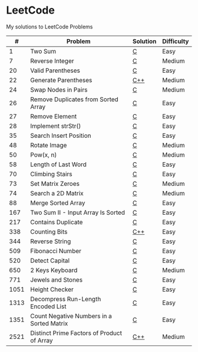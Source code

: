 # LeetCode

My solutions to LeetCode Problems

| #    | Problem                                    | Solution                                                                                                        | Difficulty |
| ---- | ------------------------------------------ | --------------------------------------------------------------------------------------------------------------- | ---------- |
| 1    | Two Sum                                    | [C](https://github.com/jinxuan-owyong/leetcode/blob/master/c/0001_TwoSum.c)                                     | Easy       |
| 7    | Reverse Integer                            | [C](https://github.com/jinxuan-owyong/leetcode/blob/master/c/0007_ReverseInteger.c)                             | Medium     |
| 20   | Valid Parentheses                          | [C](https://github.com/jinxuan-owyong/leetcode/blob/master/c/0020_ValidParentheses.c)                           | Easy       |
| 22   | Generate Parentheses                       | [C++](https://github.com/jinxuan-owyong/leetcode/blob/master/cpp/0022_GenerateParantheses.cpp)                  | Medium     |
| 24   | Swap Nodes in Pairs                        | [C](https://github.com/jinxuan-owyong/leetcode/blob/master/c/0024_SwapNodesInPairs.c)                           | Medium     |
| 26   | Remove Duplicates from Sorted Array        | [C](https://github.com/jinxuan-owyong/leetcode/blob/master/c/0026_RemoveDuplicatesSortedArray.c)                | Easy       |
| 27   | Remove Element                             | [C](https://github.com/jinxuan-owyong/leetcode/blob/master/c/0027_RemoveElement.c)                              | Easy       |
| 28   | Implement strStr()                         | [C](https://github.com/jinxuan-owyong/leetcode/blob/master/c/0028_ImplementStrStr.c)                            | Easy       |
| 35   | Search Insert Position                     | [C](https://github.com/jinxuan-owyong/leetcode/blob/master/c/0035_SearchInsertPosition.c)                       | Easy       |
| 48   | Rotate Image                               | [C](https://github.com/jinxuan-owyong/leetcode/blob/master/c/0048_RotateImage.c)                                | Medium     |
| 50   | Pow(x, n)                                  | [C](https://github.com/jinxuan-owyong/leetcode/blob/master/c/0050_PowXN.c)                                      | Medium     |
| 58   | Length of Last Word                        | [C](https://github.com/jinxuan-owyong/leetcode/blob/master/c/0058_LengthLastWord.c)                             | Easy       |
| 70   | Climbing Stairs                            | [C](https://github.com/jinxuan-owyong/leetcode/blob/master/c/0070_ClimbingStairs.c)                             | Easy       |
| 73   | Set Matrix Zeroes                          | [C](https://github.com/jinxuan-owyong/leetcode/blob/master/c/0073_SetMatrixZeroes.c)                            | Medium     |
| 74   | Search a 2D Matrix                         | [C](https://github.com/jinxuan-owyong/leetcode/blob/master/c/0074_Search2DMatrix.c)                             | Medium     |
| 88   | Merge Sorted Array                         | [C](https://github.com/jinxuan-owyong/leetcode/blob/master/c/0088_MergeSortedArray.c)                           | Easy       |
| 167  | Two Sum II - Input Array Is Sorted         | [C](https://github.com/jinxuan-owyong/leetcode/blob/master/c/0167_TwoSumII.c)                                   | Easy       |
| 217  | Contains Duplicate                         | [C](https://github.com/jinxuan-owyong/leetcode/blob/master/c/0217_ContainsDuplicate.c)                          | Easy       |
| 338  | Counting Bits                              | [C++](https://github.com/jinxuan-owyong/leetcode/blob/master/cpp/0338_CountingBits.cpp)                         | Easy       |
| 344  | Reverse String                             | [C](https://github.com/jinxuan-owyong/leetcode/blob/master/c/0344_ReverseString.c)                              | Easy       |
| 509  | Fibonacci Number                           | [C](https://github.com/jinxuan-owyong/leetcode/blob/master/c/0509_FibonacciNumber.c)                            | Easy       |
| 520  | Detect Capital                             | [C](https://github.com/jinxuan-owyong/leetcode/blob/master/c/0520_DetectCapital.c)                              | Easy       |
| 650  | 2 Keys Keyboard                            | [C](https://github.com/jinxuan-owyong/leetcode/blob/master/c/0650_2KeysKeyboard.c)                              | Medium     |
| 771  | Jewels and Stones                          | [C](https://github.com/jinxuan-owyong/leetcode/blob/master/c/0771_JewelsStones.c)                               | Easy       |
| 1051 | Height Checker                             | [C](https://github.com/jinxuan-owyong/leetcode/blob/master/c/1051_HeightChecker.c)                              | Easy       |
| 1313 | Decompress Run-Length Encoded List         | [C](https://github.com/jinxuan-owyong/leetcode/blob/master/c/1313_DecompressRLEList.c)                          | Easy       |
| 1351 | Count Negative Numbers in a Sorted Matrix  | [C](https://github.com/jinxuan-owyong/leetcode/blob/master/c/1351_CountNegativeSortedMatrix.c)                  | Easy       |
| 2521 | Distinct Prime Factors of Product of Array | [C++](https://github.com/jinxuan-owyong/leetcode/blob/master/cpp/2521_DistinctPrimeFactorsofProductofArray.cpp) | Medium     |

